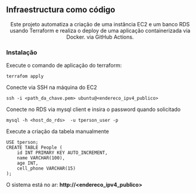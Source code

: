 ## Infraestructura como código
<p  align="center">Este projeto automatiza a criação de uma instância EC2 e um banco RDS usando Terraform e realiza o deploy de uma aplicação containerizada via Docker. via GitHub Actions.</p>
  

###  Instalação

<p>Execute o comando de aplicação do terraform:</p>

```
terrafom apply
```
<p>Conecte via SSH na máquina do EC2</p>

```
ssh -i <path_da_chave.pem> ubuntu@<endereco_ipv4_publico>
```
<p>Conecte no RDS via mysql client e insira o password quando solicitado</p>

```
mysql -h <host_do_rds>  -u tperson_user -p
```
<p>Execute a criação da tabela manualmente</p>

```
USE tperson;
CREATE TABLE People (
    id INT PRIMARY KEY AUTO_INCREMENT,
    name VARCHAR(100),
    age INT,
    cell_phone VARCHAR(15)
);
```

O sistema está no ar:  <b>http://<endereco_ipv4_publico> <b> 